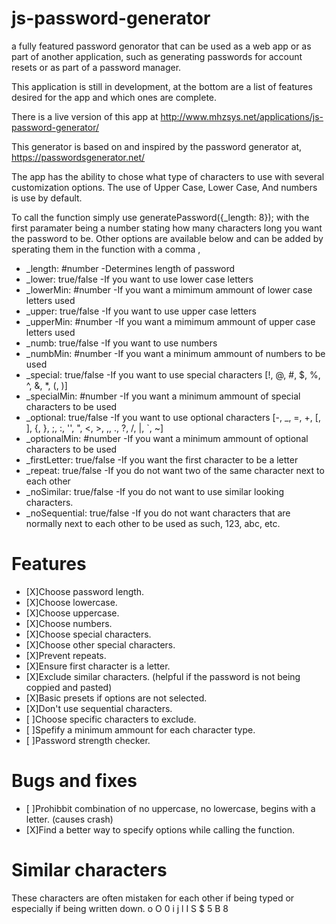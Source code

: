 # js-password-generator
a fully featured password genorator that can be used as a web app or as part of another application, such as generating passwords for account resets or as part of a password manager.

This application is still in development, at the bottom are a list of features desired for the app and which ones are complete.

There is a live version of this app at http://www.mhzsys.net/applications/js-password-generator/

This generator is based on and inspired by the password generator at, 
https://passwordsgenerator.net/

The app has the ability to chose what type of characters to use with several customization options.  The use of Upper Case, Lower Case, And numbers is use by default.

To call the function simply use generatePassword({_length: 8}); with the first paramater being a number stating how many characters long you want the password to be.  Other options are available below and can be added by sperating them in the function with a comma ,

- _length: #number  -Determines length of password
- _lower: true/false        -If you want to use lower case letters
- _lowerMin: #number        -If you want a mimimum ammount of lower case letters used
- _upper: true/false        -If you want to use upper case letters
- _upperMin: #number        -If you want a mimimum ammount of upper case letters used
- _numb: true/false         -If you want to use numbers
- _numbMin: #number         -If you want a minimum ammount of numbers to be used
- _special: true/false      -If you want to use special characters [!, @, #, $, %, ^, &, *, (, )]
- _specialMin: #number      -If you want a minimum ammount of special characters to be used
- _optional: true/false     -If you want to use optional characters [-, _, =, +, [, ], {, }, ;, :, '', ", <, >, ,, ., ?, /, |, `, ~]
- _optionalMin: #number     -If you want a minimum ammount of optional characters to be used
- _firstLetter: true/false  -If you want the first character to be a letter
- _repeat: true/false       -If you do not want two of the same character next to each other
- _noSimilar: true/false    -If you do not want to use similar looking characters.
- _noSequential: true/false -If you do not want characters that are normally next to each other to be used as such, 123, abc, etc.


# Features
- [X]Choose password length.
- [X]Choose lowercase.
- [X]Choose uppercase.
- [X]Choose numbers.
- [X]Choose special characters.
- [X]Choose other special characters.
- [X]Prevent repeats.
- [X]Ensure first character is a letter.
- [X]Exclude similar characters. (helpful if the password is not being coppied and pasted)
- [X]Basic presets if options are not selected.
- [X]Don't use sequential characters.
- [ ]Choose specific characters to exclude.
- [ ]Spefify a minimum ammount for each character type.
- [ ]Password strength checker.

# Bugs and fixes
- [ ]Prohibbit combination of no uppercase, no lowercase, begins with a letter. (causes crash)
- [X]Find a better way to specify options while calling the function.

# Similar characters
These characters are often mistaken for each other if being typed or especially if being written down.
o O 0 i j l I S $ 5 B 8